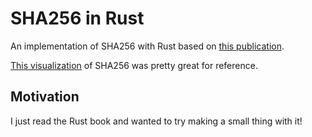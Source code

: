 # SHA256 in Rust

An implementation of SHA256 with Rust based on [this publication](https://nvlpubs.nist.gov/nistpubs/FIPS/NIST.FIPS.180-4.pdf).

[This visualization](https://sha256algorithm.com/) of SHA256 was pretty great for reference.

## Motivation

I just read the Rust book and wanted to try making a small thing with it!
